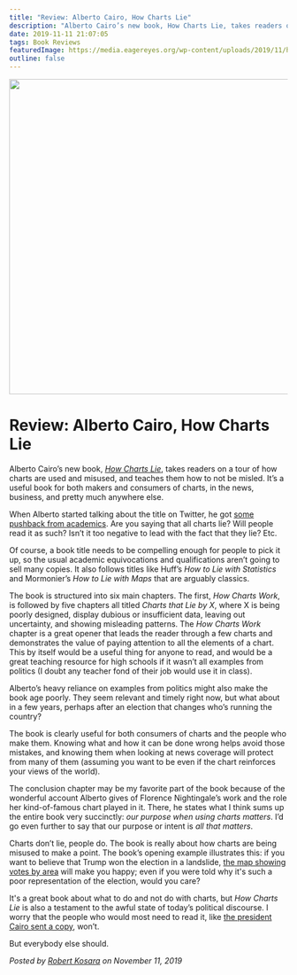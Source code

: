 ```yaml
---
title: "Review: Alberto Cairo, How Charts Lie"
description: "Alberto Cairo’s new book, How Charts Lie, takes readers on a tour of how charts are used and misused, and teaches them how to not be misled. It’s a useful book for both makers and consumers of charts, in the news, business, and pretty much anywhere else."
date: 2019-11-11 21:07:05
tags: Book Reviews
featuredImage: https://media.eagereyes.org/wp-content/uploads/2019/11/how-charts-lie-cover.jpg
outline: false
---
```


<p align="center"><img src="https://media.eagereyes.org/wp-content/uploads/2019/11/how-charts-lie-cover.jpg" width="800" height="569" /></p>

# Review: Alberto Cairo, How Charts Lie

Alberto Cairo’s new book, <em><a href="http://www.thefunctionalart.com/p/reviews.html">How Charts Lie</a></em>, takes readers on a tour of how charts are used and misused, and teaches them how to not be misled. It’s a useful book for both makers and consumers of charts, in the news, business, and pretty much anywhere else.

When Alberto started talking about the title on Twitter, he got <a href="https://twitter.com/jdfaviz/status/1115274913756139520?s=20">some pushback from academics</a>. Are you saying that all charts lie? Will people read it as such? Isn’t it too negative to lead with the fact that they lie? Etc.

Of course, a book title needs to be compelling enough for people to pick it up, so the usual academic equivocations and qualifications aren’t going to sell many copies. It also follows titles like Huff’s <em>How to Lie with Statistics</em> and  Mormonier’s <em>How to Lie with Maps</em> that are arguably classics.

The book is structured into six main chapters. The first, <em>How Charts Work</em>, is followed by five chapters all titled <em>Charts that Lie by X</em>, where X is being poorly designed, display dubious or insufficient data, leaving out uncertainty, and showing misleading patterns. The <em>How Charts Work</em> chapter is a great opener that leads the reader through a few charts and demonstrates the value of paying attention to all the elements of a chart. This by itself would be a useful thing for anyone to read, and would be a great teaching resource for high schools if it wasn’t all examples from politics (I doubt any teacher fond of their job would use it in class).

Alberto’s heavy reliance on examples from politics might also make the book age poorly. They seem relevant and timely right now, but what about in a few years, perhaps after an election that changes who’s running the country?

The book is clearly useful for both consumers of charts and the people who make them. Knowing what and how it can be done wrong helps avoid those mistakes, and knowing them when looking at news coverage will protect from many of them (assuming you want to be even if the chart reinforces your views of the world).

The conclusion chapter may be my favorite part of the book because of the wonderful account Alberto gives of Florence Nightingale’s work and the role her kind-of-famous chart played in it. There, he states what I think sums up the entire book very succinctly: <em>our purpose when using charts matters</em>. I’d go even further to say that our purpose or intent is <em>all that matters</em>.

Charts don’t lie, people do. The book is really about how charts are being misused to make a point. The book’s opening example illustrates this: if you want to believe that Trump won the election in a landslide, <a href="https://www.snopes.com/news/2019/10/02/donald-trump-impeach-this-map/">the map showing votes by area</a> will make you happy; even if you were told why it's such a poor representation of the election, would you care?

It's a great book about what to do and not do with charts, but <em>How Charts Lie</em> is also a testament to the awful state of today’s political discourse. I worry that the people who would most need to read it, like <a href="http://www.thefunctionalart.com/2019/09/that-damn-mapagain.html">the president Cairo sent a copy</a>, won’t.

But everybody else should.


_Posted by <a href="/about">Robert Kosara</a> on November 11, 2019_



